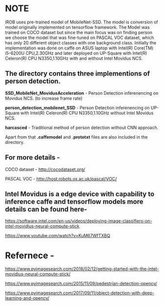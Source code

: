 # NOTE

IROB uses pre-trained model of MobileNet-SSD. The model is conversion of model originally
implemented on tensorflow framework. The Model was trained on COCO dataset but since
the main focus was on finding person we choose the model that was fine-tuned on PASCAL VOC
dataset, which has only 20 different object classes with one background class. Initially the
implementation was done on caffe on ASUS laptop with Intel(R) Core(TM) i5-6200U CPU,2.30GHz and later deployed on UP-Square 
with Intel(R) Celeron(R) CPU N3350,1.10GHz with and without Intel Movidus NCS.

## The directory contains three implementions of person detection.

**SSD_MobileNet_MovidusAcceleration** - Person Detection inferenencing on Movidus NCS. (to increase frame rate)

**person_detection_mobilenet_SSD** - Person Detection inferenencing on UP-Square with Intel(R) Celeron(R) CPU N3350,1.10GHz without Intel Movidus NCS.

**harcasced** - Traditional method of person detection without CNN approach. 

Apart from that **.caffemodel** and **.prototxt** files are also included in the directory.

## For more details -

COCO dataset - http://cocodataset.org/ 

PASCAL VOC - http://host.robots.ox.ac.uk/pascal/VOC/ 

## Intel Movidus is a edge device with capability to inference caffe and tensorflow models more details can be found here- 

https://software.intel.com/en-us/videos/deploying-image-classifiers-on-intel-movidius-neural-compute-stick 

https://www.youtube.com/watch?v=KuM67WfTXBQ

# Refernece - 

https://www.pyimagesearch.com/2018/02/12/getting-started-with-the-intel-movidius-neural-compute-stick/

https://www.pyimagesearch.com/2015/11/09/pedestrian-detection-opencv/

https://www.pyimagesearch.com/2017/09/11/object-detection-with-deep-learning-and-opencv/
